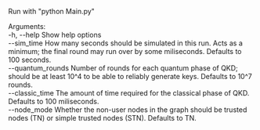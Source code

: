 Run with "python Main.py" <br />

Arguments: <br />
-h, --help        Show help options <br />
--sim_time        How many seconds should be simulated in this run. Acts as a minimum; the final round may run over by some miliseconds. Defaults to 100 seconds. <br />
--quantum_rounds  Number of rounds for each quantum phase of QKD; should be at least 10^4 to be able to reliably generate keys. Defaults to 10^7 rounds. <br />
--classic_time    The amount of time required for the classical phase of QKD. Defaults to 100 miliseconds. <br />
--node_mode       Whether the non-user nodes in the graph should be trusted nodes (TN) or simple trusted nodes (STN). Defaults to TN.
